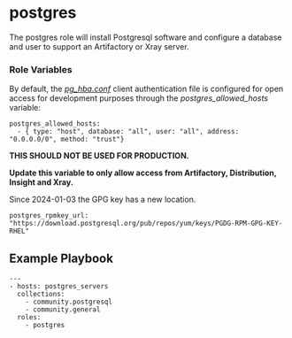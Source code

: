 # postgres
The postgres role will install Postgresql software and configure a database and user to support an Artifactory or Xray server.

### Role Variables

By default, the [_pg_hba.conf_](https://www.postgresql.org/docs/13/auth-pg-hba-conf.html) client authentication file is configured for open access for development purposes through the _postgres_allowed_hosts_ variable:

```
postgres_allowed_hosts:
  - { type: "host", database: "all", user: "all", address: "0.0.0.0/0", method: "trust"}
```

**THIS SHOULD NOT BE USED FOR PRODUCTION.**

**Update this variable to only allow access from Artifactory, Distribution, Insight and Xray.**


Since 2024-01-03 the GPG key has a new location.
```
postgres_rpmkey_url: "https://download.postgresql.org/pub/repos/yum/keys/PGDG-RPM-GPG-KEY-RHEL"
```
## Example Playbook
```
---
- hosts: postgres_servers
  collections:
    - community.postgresql
    - community.general
  roles:
    - postgres
```

